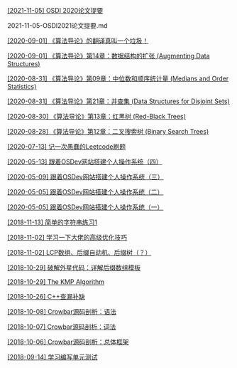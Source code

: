 <!-- 这里是我的[UVa题解](https://github.com/daichao1997/daichao1997.github.io/tree/master/uva)，愿能积少成多。 -->

[[2021-11-05] OSDI 2020论文提要](https://daichao1997.github.io/2021-11-05-OSDI2020论文提要.html)

2021-11-05-OSDI2021论文提要.md

[[2020-09-01] 《算法导论》的翻译真叫一个垃圾！](https://daichao1997.github.io/2020-09-01-itoa-ch14-translation.html)

[[2020-09-01] 《算法导论》第14章：数据结构的扩张 (Augmenting Data Structures)](https://daichao1997.github.io/2020-09-01-itoa-ch14-augment.html)

[[2020-08-31] 《算法导论》第09章：中位数和顺序统计量 (Medians and Order Statistics)](https://daichao1997.github.io/2020-08-31-itoa-ch09-order_statistics.html)

[[2020-08-31] 《算法导论》第21章：并查集 (Data Structures for Disjoint Sets)](https://daichao1997.github.io/2020-08-31-itoa-ch21-disjoint_set.html)

[[2020-08-30] 《算法导论》第13章：红黑树 (Red-Black Trees)](https://daichao1997.github.io/2020-08-30-itoa-ch13-rbtree.html)

[[2020-08-28] 《算法导论》第12章：二叉搜索树 (Binary Search Trees)](https://daichao1997.github.io/2020-08-28-itoa-ch12-bst.html)

[[2020-07-13] 记一次愚蠢的Leetcode刷题](https://daichao1997.github.io/leetcode/2020-07-13-median-of-two-sorted-arrays.html)

[[2020-05-13] 跟着OSDev网站搭建个人操作系统（四）](https://daichao1997.github.io/2020-05-13-meaty-skeleton-2.html)

[[2020-05-09] 跟着OSDev网站搭建个人操作系统（三）](https://daichao1997.github.io/2020-05-09-meaty-skeleton-1.html)

[[2020-05-05] 跟着OSDev网站搭建个人操作系统（二）](https://daichao1997.github.io/2020-05-05-osdev-barebone-2.html)

[[2020-05-05] 跟着OSDev网站搭建个人操作系统（一）](https://daichao1997.github.io/2020-05-05-osdev-barebone.html)

[[2018-11-13] 简单的字符串练习1](https://daichao1997.github.io/2018-11-13-简单的字符串练习1.html)

[[2018-11-02] 学习一下大佬的高级优化技巧](https://daichao1997.github.io/2018-11-02-学习一下大佬的高级优化技巧.html)

[[2018-11-02] LCP数组、后缀自动机、后缀树（？）](https://daichao1997.github.io/2018-11-02-LCP数组、后缀自动机.html)

[[2018-10-29] 破解外星代码：详解后缀数组模板](https://daichao1997.github.io/2018-10-29-后缀数组.html)

[[2018-10-29] The KMP Algorithm](https://daichao1997.github.io/2018-10-29-KMP.html)

[[2018-10-26] C++查漏补缺](https://daichao1997.github.io/2018-10-26-C++查漏补缺.html)

[[2018-10-08] Crowbar源码剖析：语法](https://daichao1997.github.io/2018-10-08-Crowbar源码剖析：语法.html)

[[2018-10-07] Crowbar源码剖析：词法](https://daichao1997.github.io/2018-10-07-Crowbar源码剖析：词法.html)

[[2018-10-06] Crowbar源码剖析：总体框架](https://daichao1997.github.io/2018-10-06-Crowbar源码剖析：总体框架.html)

[[2018-09-14] 学习编写单元测试](https://daichao1997.github.io/2018-09-14-学习编写单元测试.html)
